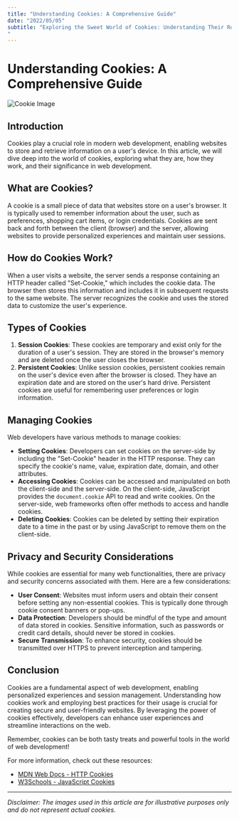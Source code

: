 ```yaml
---
title: "Understanding Cookies: A Comprehensive Guide"
date: "2022/05/05"
subtitle: "Exploring the Sweet World of Cookies: Understanding Their Role and Best Practices in Web Development
"
---
```


# Understanding Cookies: A Comprehensive Guide

![Cookie Image](https://example.com/cookie-image.jpg)

## Introduction

Cookies play a crucial role in modern web development, enabling websites to store and retrieve information on a user's device. In this article, we will dive deep into the world of cookies, exploring what they are, how they work, and their significance in web development.

## What are Cookies?

A cookie is a small piece of data that websites store on a user's browser. It is typically used to remember information about the user, such as preferences, shopping cart items, or login credentials. Cookies are sent back and forth between the client (browser) and the server, allowing websites to provide personalized experiences and maintain user sessions.

## How do Cookies Work?

When a user visits a website, the server sends a response containing an HTTP header called "Set-Cookie," which includes the cookie data. The browser then stores this information and includes it in subsequent requests to the same website. The server recognizes the cookie and uses the stored data to customize the user's experience.

## Types of Cookies

1. **Session Cookies**: These cookies are temporary and exist only for the duration of a user's session. They are stored in the browser's memory and are deleted once the user closes the browser.
2. **Persistent Cookies**: Unlike session cookies, persistent cookies remain on the user's device even after the browser is closed. They have an expiration date and are stored on the user's hard drive. Persistent cookies are useful for remembering user preferences or login information.

## Managing Cookies

Web developers have various methods to manage cookies:

- **Setting Cookies**: Developers can set cookies on the server-side by including the "Set-Cookie" header in the HTTP response. They can specify the cookie's name, value, expiration date, domain, and other attributes.
- **Accessing Cookies**: Cookies can be accessed and manipulated on both the client-side and the server-side. On the client-side, JavaScript provides the `document.cookie` API to read and write cookies. On the server-side, web frameworks often offer methods to access and handle cookies.
- **Deleting Cookies**: Cookies can be deleted by setting their expiration date to a time in the past or by using JavaScript to remove them on the client-side.

## Privacy and Security Considerations

While cookies are essential for many web functionalities, there are privacy and security concerns associated with them. Here are a few considerations:

- **User Consent**: Websites must inform users and obtain their consent before setting any non-essential cookies. This is typically done through cookie consent banners or pop-ups.
- **Data Protection**: Developers should be mindful of the type and amount of data stored in cookies. Sensitive information, such as passwords or credit card details, should never be stored in cookies.
- **Secure Transmission**: To enhance security, cookies should be transmitted over HTTPS to prevent interception and tampering.

## Conclusion

Cookies are a fundamental aspect of web development, enabling personalized experiences and session management. Understanding how cookies work and employing best practices for their usage is crucial for creating secure and user-friendly websites. By leveraging the power of cookies effectively, developers can enhance user experiences and streamline interactions on the web.

Remember, cookies can be both tasty treats and powerful tools in the world of web development!

For more information, check out these resources:

- [MDN Web Docs - HTTP Cookies](https://developer.mozilla.org/en-US/docs/Web/HTTP/Cookies)
- [W3Schools - JavaScript Cookies](https://www.w3schools.com/js/js_cookies.asp)

---

_Disclaimer: The images used in this article are for illustrative purposes only and do not represent actual cookies._
